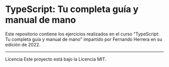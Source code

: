 # TypeScript: Tu completa guía y manual de mano
Este repositorio contiene los ejercicios realizados en el curso "TypeScript: Tu completa guía y manual de mano" impartido por Fernando Herrera en su edición de 2022. 

<hr/>

Licencia
Este proyecto está bajo la Licencia MIT.
